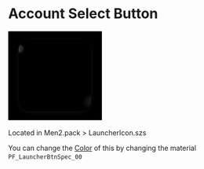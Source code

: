 # Account Select Button

![image](imgs/launchericon/image.png)

Located in Men2.pack > LauncherIcon.szs

You can change the [Color](../general/colors.md) of this by changing the material `PF_LauncherBtnSpec_00`